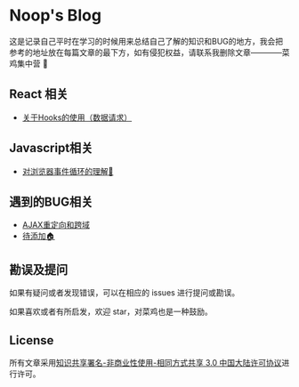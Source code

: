 # Noop's Blog

这是记录自己平时在学习的时候用来总结自己了解的知识和BUG的地方，我会把参考的地址放在每篇文章的最下方，如有侵犯权益，请联系我删除文章————菜鸡集中营 🤔

## React 相关

- [关于Hooks的使用（数据请求）](https://github.com/NewSimpleLife/Noop_Issure_Blog/issues/1#issue-473197777)

## Javascript相关

- [对浏览器事件循环的理解🤔](https://github.com/NewSimpleLife/My-Issure-Blog/issues/2)

## 遇到的BUG相关

- [AJAX重定向和跨域](https://github.com/GRJser/Noop_Issure_Blog/blob/master/markdown/%E7%BD%91%E7%BB%9C%E9%87%8D%E5%AE%9A%E5%90%91.md)
- [待添加🏠]()


## 勘误及提问

如果有疑问或者发现错误，可以在相应的 issues 进行提问或勘误。

如果喜欢或者有所启发，欢迎 star，对菜鸡也是一种鼓励。


## License

所有文章采用[知识共享署名-非商业性使用-相同方式共享 3.0 中国大陆许可协议](http://creativecommons.org/licenses/by-nc-sa/3.0/cn/)进行许可。
